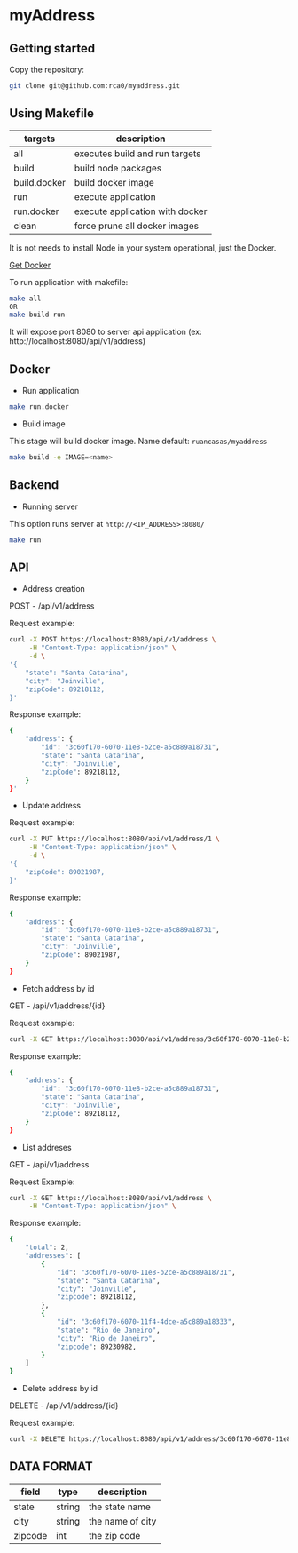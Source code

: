 # myAddress

## Getting started 

Copy the repository:

```bash
git clone git@github.com:rca0/myaddress.git
```

## Using Makefile

targets | description
--- | ---
all | executes build and run targets
build | build node packages
build.docker | build docker image
run | execute application
run.docker | execute application with docker
clean | force prune all docker images

It is not needs to install Node in your system operational, just the Docker.

[Get Docker](https://www.docker.com/get-docker)

To run application with makefile:

```bash
make all 
OR
make build run
```

It will expose port 8080 to server api application (ex: http://localhost:8080/api/v1/address)

## Docker

- Run application

```bash
make run.docker
```

- Build image

This stage will build docker image. Name default: `ruancasas/myaddress`

 ```bash
 make build -e IMAGE=<name>
 ```

## Backend

- Running server

This option runs server at `http://<IP_ADDRESS>:8080/`

```bash
make run
```

## API

- Address creation

POST - /api/v1/address

Request example:

```bash
curl -X POST https://localhost:8080/api/v1/address \
     -H "Content-Type: application/json" \
     -d \
'{
    "state": "Santa Catarina",
    "city": "Joinville",
    "zipCode": 89218112,
}'
```

Response example:

```bash
{
    "address": {
        "id": "3c60f170-6070-11e8-b2ce-a5c889a18731",
        "state": "Santa Catarina",
        "city": "Joinville",
        "zipCode": 89218112,
    }
}'
```

- Update address

Request example:

```bash
curl -X PUT https://localhost:8080/api/v1/address/1 \
     -H "Content-Type: application/json" \
     -d \
'{
    "zipCode": 89021987,
}'
```

Response example:

```bash
{
    "address": {
        "id": "3c60f170-6070-11e8-b2ce-a5c889a18731",
        "state": "Santa Catarina",
        "city": "Joinville",
        "zipCode": 89021987,
    }
}
```

- Fetch address by id

GET - /api/v1/address/{id}

Request example:

```bash
curl -X GET https://localhost:8080/api/v1/address/3c60f170-6070-11e8-b2ce-a5c889a18731
```

Response example:

```bash
{
    "address": {
        "id": "3c60f170-6070-11e8-b2ce-a5c889a18731",
        "state": "Santa Catarina",
        "city": "Joinville",
        "zipCode": 89218112,
    }
}
```

- List addreses

GET - /api/v1/address

Request Example:

```bash
curl -X GET https://localhost:8080/api/v1/address \
     -H "Content-Type: application/json" \
```

Response example:

```bash
{
    "total": 2,
    "addresses": [
        {
            "id": "3c60f170-6070-11e8-b2ce-a5c889a18731",
            "state": "Santa Catarina",
            "city": "Joinville",
            "zipcode": 89218112,
        },
        {
            "id": "3c60f170-6070-11f4-4dce-a5c889a18333",
            "state": "Rio de Janeiro",
            "city": "Rio de Janeiro",
            "zipcode": 89230982,
        }
    ]
}
```

- Delete address by id

DELETE - /api/v1/address/{id}

Request example:

```bash
curl -X DELETE https://localhost:8080/api/v1/address/3c60f170-6070-11e8-b2ce-a5c889a18731
```


## DATA FORMAT

field | type | description
--- | --- | ---
state | string | the state name
city | string | the name of city
zipcode | int | the zip code